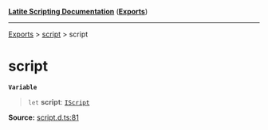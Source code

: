 [**Latite Scripting Documentation**](../../README.md) ([**Exports**](../../exports.md))

---

[Exports](../../exports.md) > [script](../index.md) > script

# script

**`Variable`**

> `let` **script**: [`IScript`](../interfaces/interface.IScript.md)

**Source:** [script.d.ts:81](https://github.com/LatiteScripting/latitescripting.github.io/blob/d29f363/definitions/script.d.ts#L81)
